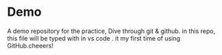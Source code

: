 # Demo
A demo repository for the practice, Dive through git &amp; github.
in this repo, this file will be typed with in vs code . it my first time of using GitHub.cheeers!
